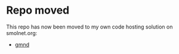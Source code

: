 # Repo moved
This repo has now been moved to my own code hosting solution on smolnet.org:
* [gmnd](https://code.smolnet.org/micke/gmnd)
